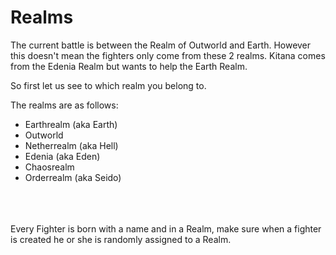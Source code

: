 # Realms
The current battle is between the Realm of Outworld and Earth.
However this doesn't mean the fighters only come from these 2 realms. 
Kitana comes from the Edenia Realm but wants to help the Earth Realm.

So first let us see to which realm you belong to.

The realms are as follows:
* Earthrealm (aka Earth)
* Outworld
* Netherrealm (aka Hell)
* Edenia (aka Eden)
* Chaosrealm
* Orderrealm (aka Seido)

<br />
<br />
<br />
Every Fighter is born with a name and in a Realm, make sure when a fighter is created he or she is randomly assigned to a Realm.